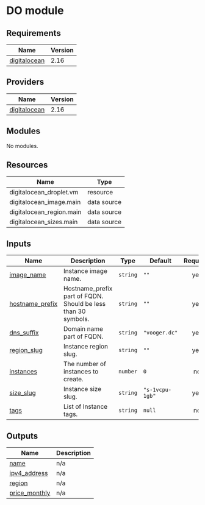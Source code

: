 # DO module

## Requirements

| Name | Version |
|------|---------|
| <a name="requirement_digitalocean"></a> [digitalocean](#requirements\_digitalocean) | 2.16 |

## Providers

| Name | Version |
|------|---------|
| <a name="provider_digitalocean"></a> [digitalocean](#providers\_digitalocean) | 2.16 |

## Modules

No modules.

## Resources

| Name | Type |
|------|------|
| digitalocean_droplet.vm | resource |
| digitalocean_image.main | data source |
| digitalocean_region.main | data source |
| digitalocean_sizes.main | data source |

## Inputs

| Name | Description | Type | Default | Required |
|------|-------------|------|---------|:--------:|
| <a name="input_image_name"></a> [image\_name](#inputs\_image\_name) | Instance image name.  | `string` | `""` | yes |
| <a name="input_hostname_prefix"></a> [hostname\_prefix](#inputs\_hostname\_prefix) | Hostname_prefix part of FQDN. Should be less than 30 symbols.  | `string` | `""` | yes |
| <a name="input_dns_suffix"></a> [dns\_suffix](#inputs\_dns_suffix) | Domain name part of FQDN.  | `string` | `"vooger.dc"` | yes |
| <a name="input_region_slug"></a> [region\_slug](#inputs\_region\_slug) | Instance region slug.  | `string` | `""` | yes |
| <a name="input_instances"></a> [instances](#inputs\_instances) | The number of instances to create.  | `number` | `0` | no |
| <a name="input_size_slug"></a> [size\_slug](#inputs\_size\_slug) | Instance size slug.  | `string` | `"s-1vcpu-1gb"` | yes |
| <a name="input_tags"></a> [tags](#inputs\_tags) | List of Instance tags.  | `string` | `null` | no |


## Outputs

| Name | Description |
|------|-------------|
| <a name="output_name"></a> [name](#outputs\_name) | n/a |
| <a name="output_ipv4_address"></a> [ipv4\_address](#outputs\ipv4_address) | n/a |
| <a name="output_region"></a> [region](#outputs\_region) | n/a |
| <a name="output_price_monthly"></a> [price\_monthly](#outputs\_price_monthly) | n/a |


